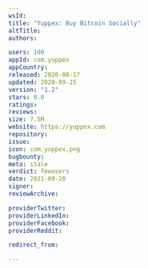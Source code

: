 ```yaml
---
wsId: 
title: "Yuppex: Buy Bitcoin Socially"
altTitle: 
authors:

users: 100
appId: com.yuppex
appCountry: 
released: 2020-08-17
updated: 2020-09-25
version: "1.2"
stars: 0.0
ratings: 
reviews: 
size: 7.5M
website: https://yuppex.com
repository: 
issue: 
icon: com.yuppex.png
bugbounty: 
meta: stale
verdict: fewusers
date: 2021-09-20
signer: 
reviewArchive:

providerTwitter: 
providerLinkedIn: 
providerFacebook: 
providerReddit: 

redirect_from:

---
```


